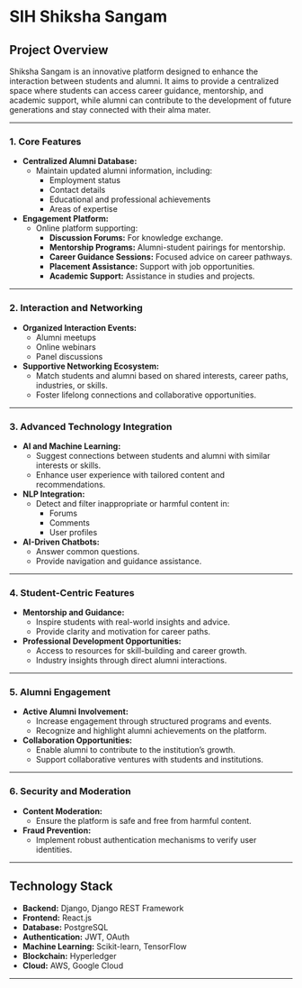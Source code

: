# SIH Shiksha Sangam

## **Project Overview**
Shiksha Sangam is an innovative platform designed to enhance the interaction between students and alumni. It aims to provide a centralized space where students can access career guidance, mentorship, and academic support, while alumni can contribute to the development of future generations and stay connected with their alma mater.

---

### **1. Core Features**

- **Centralized Alumni Database:**
    - Maintain updated alumni information, including:
        - Employment status
        - Contact details
        - Educational and professional achievements
        - Areas of expertise
- **Engagement Platform:**
    - Online platform supporting:
        - **Discussion Forums:** For knowledge exchange.
        - **Mentorship Programs:** Alumni-student pairings for mentorship.
        - **Career Guidance Sessions:** Focused advice on career pathways.
        - **Placement Assistance:** Support with job opportunities.
        - **Academic Support:** Assistance in studies and projects.

---

### **2. Interaction and Networking**

- **Organized Interaction Events:**
    - Alumni meetups
    - Online webinars
    - Panel discussions
- **Supportive Networking Ecosystem:**
    - Match students and alumni based on shared interests, career paths, industries, or skills.
    - Foster lifelong connections and collaborative opportunities.

---

### **3. Advanced Technology Integration**

- **AI and Machine Learning:**
    - Suggest connections between students and alumni with similar interests or skills.
    - Enhance user experience with tailored content and recommendations.
- **NLP Integration:**
    - Detect and filter inappropriate or harmful content in:
        - Forums
        - Comments
        - User profiles
- **AI-Driven Chatbots:**
    - Answer common questions.
    - Provide navigation and guidance assistance.

---

### **4. Student-Centric Features**

- **Mentorship and Guidance:**
    - Inspire students with real-world insights and advice.
    - Provide clarity and motivation for career paths.
- **Professional Development Opportunities:**
    - Access to resources for skill-building and career growth.
    - Industry insights through direct alumni interactions.

---

### **5. Alumni Engagement**

- **Active Alumni Involvement:**
    - Increase engagement through structured programs and events.
    - Recognize and highlight alumni achievements on the platform.
- **Collaboration Opportunities:**
    - Enable alumni to contribute to the institution’s growth.
    - Support collaborative ventures with students and institutions.

---

### **6. Security and Moderation**

- **Content Moderation:**
    - Ensure the platform is safe and free from harmful content.
- **Fraud Prevention:**
    - Implement robust authentication mechanisms to verify user identities.

---

## **Technology Stack**

- **Backend:** Django, Django REST Framework
- **Frontend:** React.js
- **Database:** PostgreSQL
- **Authentication:** JWT, OAuth
- **Machine Learning:** Scikit-learn, TensorFlow
- **Blockchain:** Hyperledger
- **Cloud:** AWS, Google Cloud

---
